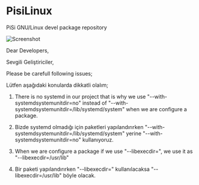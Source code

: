 PisiLinux
===
PiSi GNU/Linux devel 
package repository

![Screenshot](http://www.pisilinux.org/wp-content/uploads/2013/03/slide2.jpg)

Dear Developers,

Sevgili Geliştiriciler,

Please be carefull following issues;

Lütfen aşağıdaki konularda dikkatli olalım;

1. There is no systemd in our project that is why we use "--with-systemdsystemunitdir=no" instead of "--with-systemdsystemunitdir=/lib/systemd/system" when we are configure a package.

1. Bizde systemd olmadığı için paketleri yapılandırırken "--with-systemdsystemunitdir=/lib/systemd/system" yerine "--with-systemdsystemunitdir=no" kullanıyoruz.

2. When we are configure a package if we use "--libexecdir=", we use it as "--libexecdir=/usr/lib"

2. Bir paketi yapılandırırken "--libexecdir=" kullanılacaksa "--libexecdir=/usr/lib" böyle olacak.
